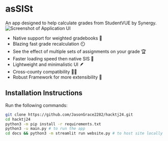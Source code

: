 # asSISt
An app designed to help calculate grades from StudentVUE by Synergy.
![Screenshot of Application UI](https://github.com/JasonGrace2282/hacktj24/assets/110117391/b245847e-a2d9-4924-a892-d26c84063c45)


- Native support for weighted gradebooks 💪
- Blazing fast grade recalculation ⏲️
- See the effect of multiple sets of assignments on your grade 🏆
- Faster loading speed then native SIS 🏃
- Lightweight and minimalistic UI 🪶
- Cross-county compatibility 🤝🏻
- Robust Framework for more extensibility 🤖

## Installation Instructions

Run the following commands:
```bash
git clone https://github.com/JasonGrace2282/hacktj24.git
cd hacktj24
python3 -m pip install -r requirements.txt
python3 -u main.py # to run the app
cd docs && python3 -m streamlit run website.py # to host site locally
```

